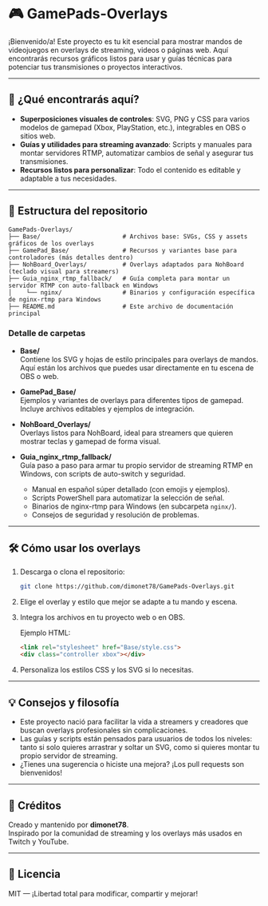 # 🎮 GamePads-Overlays

¡Bienvenido/a! Este proyecto es tu kit esencial para mostrar mandos de videojuegos en overlays de streaming, videos o páginas web. Aquí encontrarás recursos gráficos listos para usar y guías técnicas para potenciar tus transmisiones o proyectos interactivos.

---

## 🚀 ¿Qué encontrarás aquí?

- **Superposiciones visuales de controles**: SVG, PNG y CSS para varios modelos de gamepad (Xbox, PlayStation, etc.), integrables en OBS o sitios web.
- **Guías y utilidades para streaming avanzado**: Scripts y manuales para montar servidores RTMP, automatizar cambios de señal y asegurar tus transmisiones.
- **Recursos listos para personalizar**: Todo el contenido es editable y adaptable a tus necesidades.

---

## 📁 Estructura del repositorio

```
GamePads-Overlays/
├── Base/                       # Archivos base: SVGs, CSS y assets gráficos de los overlays
├── GamePad_Base/               # Recursos y variantes base para controladores (más detalles dentro)
├── NohBoard_Overlays/          # Overlays adaptados para NohBoard (teclado visual para streamers)
├── Guia_nginx_rtmp_fallback/   # Guía completa para montar un servidor RTMP con auto-fallback en Windows
│    └── nginx/                 # Binarios y configuración específica de nginx-rtmp para Windows
├── README.md                   # Este archivo de documentación principal
```

### Detalle de carpetas

- **Base/**  
  Contiene los SVG y hojas de estilo principales para overlays de mandos. Aquí están los archivos que puedes usar directamente en tu escena de OBS o web.

- **GamePad_Base/**  
  Ejemplos y variantes de overlays para diferentes tipos de gamepad. Incluye archivos editables y ejemplos de integración.

- **NohBoard_Overlays/**  
  Overlays listos para NohBoard, ideal para streamers que quieren mostrar teclas y gamepad de forma visual.

- **Guia_nginx_rtmp_fallback/**  
  Guía paso a paso para armar tu propio servidor de streaming RTMP en Windows, con scripts de auto-switch y seguridad.
  - Manual en español súper detallado (con emojis y ejemplos).
  - Scripts PowerShell para automatizar la selección de señal.
  - Binarios de nginx-rtmp para Windows (en subcarpeta `nginx/`).
  - Consejos de seguridad y resolución de problemas.

---

## 🛠️ Cómo usar los overlays

1. Descarga o clona el repositorio:
   ```bash
   git clone https://github.com/dimonet78/GamePads-Overlays.git
   ```
2. Elige el overlay y estilo que mejor se adapte a tu mando y escena.
3. Integra los archivos en tu proyecto web o en OBS.

   Ejemplo HTML:
   ```html
   <link rel="stylesheet" href="Base/style.css">
   <div class="controller xbox"></div>
   ```

4. Personaliza los estilos CSS y los SVG si lo necesitas.

---

## 💡 Consejos y filosofía

- Este proyecto nació para facilitar la vida a streamers y creadores que buscan overlays profesionales sin complicaciones.
- Las guías y scripts están pensados para usuarios de todos los niveles: tanto si solo quieres arrastrar y soltar un SVG, como si quieres montar tu propio servidor de streaming.
- ¿Tienes una sugerencia o hiciste una mejora? ¡Los pull requests son bienvenidos!

---

## 👤 Créditos

Creado y mantenido por **dimonet78**.  
Inspirado por la comunidad de streaming y los overlays más usados en Twitch y YouTube.

---

## 📄 Licencia

MIT — ¡Libertad total para modificar, compartir y mejorar!
```

